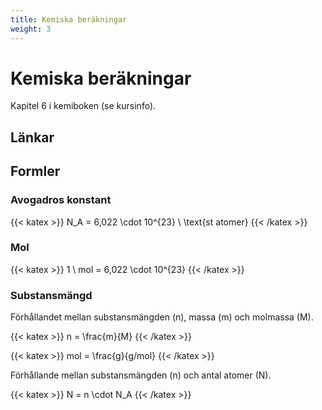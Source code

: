 ```yaml
---
title: Kemiska beräkningar
weight: 3
---
```


# Kemiska beräkningar

Kapitel 6 i kemiboken (se kursinfo).

## Länkar

## Formler

### Avogadros konstant

{{< katex >}}
N_A = 6,022 \cdot 10^{23} \ \text{st atomer}
{{< /katex >}}

### Mol

{{< katex >}}
1 \ mol = 6,022 \cdot 10^{23}
{{< /katex >}}

### Substansmängd

Förhållandet mellan substansmängden (n), massa (m) och molmassa (M).

{{< katex >}}
n = \frac{m}{M}
{{< /katex >}}

{{< katex >}}
mol = \frac{g}{g/mol}
{{< /katex >}}

Förhållande mellan substansmängden (n) och antal atomer (N).

{{< katex >}}
N = n \cdot N_A
{{< /katex >}}
